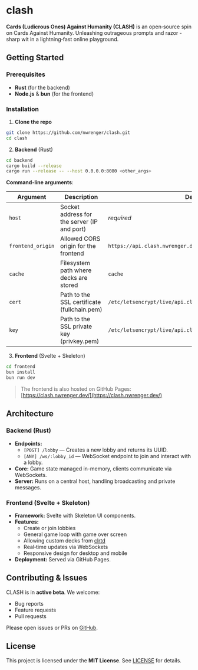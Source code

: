 # clash

**Cards (Ludicrous Ones) Against Humanity (CLASH)** is an open‑source spin on Cards Against Humanity. Unleashing outrageous prompts and razor -sharp wit in a lightning‑fast online playground.

## Getting Started

### Prerequisites

- **Rust** (for the backend)
- **Node.js** & **bun** (for the frontend)

### Installation

1. **Clone the repo**

```bash
git clone https://github.com/nwrenger/clash.git
cd clash
```

2. **Backend** (Rust)

```bash
cd backend
cargo build --release
cargo run --release -- --host 0.0.0.0:8080 <other_args>
```

**Command-line arguments**:

| Argument          | Description                                 | Default                                                      |
| ----------------- | ------------------------------------------- | ------------------------------------------------------------ |
| `host`            | Socket address for the server (IP and port) | _required_                                                   |
| `frontend_origin` | Allowed CORS origin for the frontend        | `https://api.clash.nwrenger.dev`                             |
| `cache`           | Filesystem path where decks are stored      | `cache`                                                      |
| `cert`            | Path to the SSL certificate (fullchain.pem) | `/etc/letsencrypt/live/api.clash.nwrenger.dev/fullchain.pem` |
| `key`             | Path to the SSL private key (privkey.pem)   | `/etc/letsencrypt/live/api.clash.nwrenger.dev/privkey.pem`   |

3. **Frontend** (Svelte + Skeleton)

```bash
cd frontend
bun install
bun run dev
```

> The frontend is also hosted on GitHub Pages: [https://clash.nwrenger.dev/](https://clash.nwrenger.dev/)

## Architecture

### Backend (Rust)

- **Endpoints:**
  - `[POST] /lobby` — Creates a new lobby and returns its UUID.
  - `[ANY] /ws/:lobby_id` — WebSocket endpoint to join and interact with a lobby.
- **Core:** Game state managed in-memory, clients communicate via WebSockets.
- **Server:** Runs on a central host, handling broadcasting and private messages.

### Frontend (Svelte + Skeleton)

- **Framework:** Svelte with Skeleton UI components.
- **Features:**
  - Create or join lobbies
  - General game loop with game over screen
  - Allowing custom decks from [clrtd](https://cast.clrtd.com/)
  - Real‑time updates via WebSockets
  - Responsive design for desktop and mobile
- **Deployment:** Served via GitHub Pages.

## Contributing & Issues

CLASH is in **active beta**. We welcome:

- Bug reports
- Feature requests
- Pull requests

Please open issues or PRs on [GitHub](https://github.com/nwrenger/clash/issues).

## License

This project is licensed under the **MIT License**. See [LICENSE](./LICENSE) for details.
